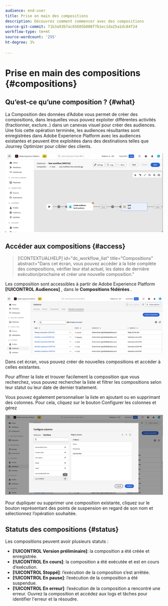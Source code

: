```yaml
---
audience: end-user
title: Prise en main des compositions
description: Découvrez comment commencer avec des compositions
source-git-commit: 71b3a93b7ac85605b008f7b1ec1da25a1dc84f24
workflow-type: tm+mt
source-wordcount: '255'
ht-degree: 3%

---
```


# Prise en main des compositions {#compositions}

## Qu’est-ce qu’une composition ? {#what}

La Composition des données d’Adobe vous permet de créer des compositions, dans lesquelles vous pouvez exploiter différentes activités (fractionner, exclure..) dans un canevas visuel pour créer des audiences. Une fois cette opération terminée, les audiences résultantes sont enregistrées dans Adobe Experience Platform avec les audiences existantes et peuvent être exploitées dans des destinations telles que Journey Optimizer pour cibler des clients.

![](assets/composition-example.png)

## Accéder aux compositions {#access}

>[!CONTEXTUALHELP]
>id="dc_workflow_list"
>title="Compositions"
>abstract="Dans cet écran, vous pouvez accéder à la liste complète des compositions, vérifier leur état actuel, les dates de dernière exécution/prochaine et créer une nouvelle composition."

Les composition sont accessibles à partir de Adobe Experience Platform **[!UICONTROL Audiences]** , dans le **Compositions fédérées** .

![](assets/compositions-list.png)

Dans cet écran, vous pouvez créer de nouvelles compositions et accéder à celles existantes.

Pour affiner la liste et trouver facilement la composition que vous recherchez, vous pouvez rechercher la liste et filtrer les compositions selon leur statut ou leur date de dernier traitement.

Vous pouvez également personnaliser la liste en ajoutant ou en supprimant des colonnes. Pour cela, cliquez sur le bouton Configurer les colonnes et gérez

![](assets/compositions-columns.png)

Pour dupliquer ou supprimer une composition existante, cliquez sur le bouton représentant des points de suspension en regard de son nom et sélectionnez l’opération souhaitée.

## Statuts des compositions {#status}

Les compositions peuvent avoir plusieurs statuts :

* **[!UICONTROL Version préliminaire]**: la composition a été créée et enregistrée.
* **[!UICONTROL En cours]**: la composition a été exécutée et est en cours d’exécution.
* **[!UICONTROL Stoppé]**: l’exécution de la composition s’est arrêtée.
* **[!UICONTROL En pause]**: l’exécution de la composition a été suspendue.
* **[!UICONTROL En erreur]**: l’exécution de la composition a rencontré une erreur. Ouvrez la composition et accédez aux logs et tâches pour identifier l&#39;erreur et la résoudre.
